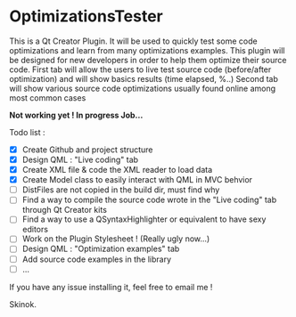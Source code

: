 # OptimizationsTester

This is a Qt Creator Plugin. It will be used to quickly test some code optimizations and learn from many optimizations examples.
This plugin will be designed for new developers in order to help them optimize their source code.
First tab will allow the users to live test source code (before/after optimization) and will show basics results (time elapsed, %..)
Second tab will show various source code optimizations usually found online among most common cases

**Not working yet ! In progress Job...**

Todo list : 
- [X] Create Github and project structure
- [X] Design QML : "Live coding" tab
- [X] Create XML file & code the XML reader to load data
- [X] Create Model class to easily interact with QML in MVC behvior
- [ ] DistFiles are not copied in the build dir, must find why
- [ ] Find a way to compile the source code wrote in the "Live coding" tab through Qt Creator kits
- [ ] Find a way to use a QSyntaxHighlighter or equivalent to have sexy editors
- [ ] Work on the Plugin Stylesheet ! (Really ugly now...)
- [ ] Design QML : "Optimization examples" tab
- [ ] Add source code examples in the library
- [ ] ...

If you have any issue installing it, feel free to email me !

Skinok.
